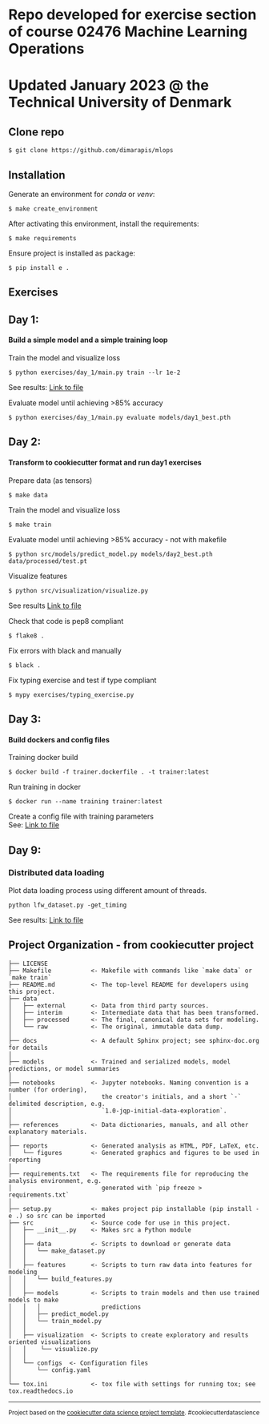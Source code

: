Repo developed for exercise section of course 02476 Machine Learning Operations
==============================
# Updated January 2023 @ the Technical University of Denmark
## Clone repo 
```shell
$ git clone https://github.com/dimarapis/mlops
```
## Installation
Generate an environment for *conda* or *venv*:
```shell
$ make create_environment
``` 
After activating this environment, install the requirements:
```shell
$ make requirements
```
Ensure project is installed as package:
```shell
$ pip install e .
```

## Exercises
## Day 1:
#### Build a simple model and a simple training loop

Train the model and visualize loss
```shell
$ python exercises/day_1/main.py train --lr 1e-2
```
See results: [Link to file](reports/figures/training_loss.png)

Evaluate model until achieving >85% accuracy
```shell
$ python exercises/day_1/main.py evaluate models/day1_best.pth
```
## Day 2:
#### Transform to cookiecutter format and run day1 exercises

Prepare data (as tensors)
```shell
$ make data
```

Train the model and visualize loss
```shell
$ make train
```

Evaluate model until achieving >85% accuracy - not with makefile
```shell
$ python src/models/predict_model.py models/day2_best.pth data/processed/test.pt 
```

Visualize features
```shell
$ python src/visualization/visualize.py
```
See results [Link to file](reports/figures/visualize.png)

Check that code is pep8 compliant
```shell
$ flake8 .
```

Fix errors with black and manually
```shell
$ black .
```

Fix typing exercise and test if type compliant
```shell
$ mypy exercises/typing_exercise.py
```

## Day 3:
#### Build dockers and config files
Training docker build
```shell
$ docker build -f trainer.dockerfile . -t trainer:latest
```
Run training in docker
```shell
$ docker run --name training trainer:latest
```

Create a config file with training parameters
<br/>
See: [Link to file](src/configs/config.yaml)

## Day 9:
### Distributed data loading

Plot data loading process using different amount of threads.
```shell
python lfw_dataset.py -get_timing 
``` 
See results: [Link to file](reports/figures/num_workers_more_aug.png)


Project Organization - from cookiecutter project
------------

    ├── LICENSE
    ├── Makefile           <- Makefile with commands like `make data` or `make train`
    ├── README.md          <- The top-level README for developers using this project.
    ├── data
    │   ├── external       <- Data from third party sources.
    │   ├── interim        <- Intermediate data that has been transformed.
    │   ├── processed      <- The final, canonical data sets for modeling.
    │   └── raw            <- The original, immutable data dump.
    │
    ├── docs               <- A default Sphinx project; see sphinx-doc.org for details
    │
    ├── models             <- Trained and serialized models, model predictions, or model summaries
    │
    ├── notebooks          <- Jupyter notebooks. Naming convention is a number (for ordering),
    │                         the creator's initials, and a short `-` delimited description, e.g.
    │                         `1.0-jqp-initial-data-exploration`.
    │
    ├── references         <- Data dictionaries, manuals, and all other explanatory materials.
    │
    ├── reports            <- Generated analysis as HTML, PDF, LaTeX, etc.
    │   └── figures        <- Generated graphics and figures to be used in reporting
    │
    ├── requirements.txt   <- The requirements file for reproducing the analysis environment, e.g.
    │                         generated with `pip freeze > requirements.txt`
    │
    ├── setup.py           <- makes project pip installable (pip install -e .) so src can be imported
    ├── src                <- Source code for use in this project.
    │   ├── __init__.py    <- Makes src a Python module
    │   │
    │   ├── data           <- Scripts to download or generate data
    │   │   └── make_dataset.py
    │   │
    │   ├── features       <- Scripts to turn raw data into features for modeling
    │   │   └── build_features.py
    │   │
    │   ├── models         <- Scripts to train models and then use trained models to make
    │   │   │                 predictions
    │   │   ├── predict_model.py
    │   │   └── train_model.py
    │   │
    │   ├── visualization  <- Scripts to create exploratory and results oriented visualizations
    │   │    └── visualize.py
    │   │
    │   └── configs  <- Configuration files
    │       └── config.yaml
    │
    └── tox.ini            <- tox file with settings for running tox; see tox.readthedocs.io


--------

<p><small>Project based on the <a target="_blank" href="https://drivendata.github.io/cookiecutter-data-science/">cookiecutter data science project template</a>. #cookiecutterdatascience</small></p>

